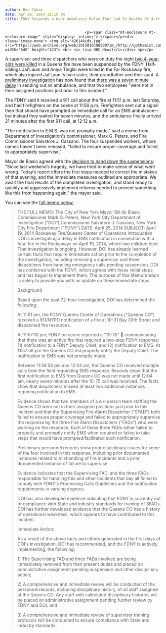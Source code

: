 ```yaml
---
author: Ben Yakas
date: Apr 26, 2014 11:15 am
title: FDNY Suspends 4 Over Ambulance Delay That Led To Deaths Of 4-Yr-Olds
---
```


	
										<p><span class="mt-enclosure mt-enclosure-image" style="display: inline;"> </span></p><div class="image-none"> <img alt="42614kids.jpg" src="https://web.archive.org/web/20150103065907im_/http://gothamist.com/attachments/byakas/42614kids.jpg" width="640" height="423"> <br> <i> (via NBC News)</i></div> <p></p>

<p>A supervisor and three dispatchers who were on duty the night <a href="https://web.archive.org/web/20150103065907/http://gothamist.com/2014/04/20/two_4-yr-olds_killed_in_far_rockawa.php">two 4-year-olds were killed</a> in a Queens fire have been suspended by the FDNY. Half-siblings Jai&apos;Launi and Aniya Tinglin were killed in the Far Rockaway fire, which also injured Jai&apos;Launi&apos;s twin sister, their grandfather and their aunt. A <a href="https://web.archive.org/web/20150103065907/http://gothamist.com/2014/04/22/fdny_investigating_long_ambulance_d.php">preliminary investigation</a> has now found that <a href="https://web.archive.org/web/20150103065907/http://www.nytimes.com/2014/04/26/nyregion/city-suspends-dispatchers-over-ambulance-delay-in-fatal-fire.html?partner=rss&amp;emc=rss&amp;_r=0">there was a seven minute delay</a> in sending out an ambulance, and that two employees &quot;were not in their assigned positions just prior to this incident.&quot;</p>

<p>The FDNY said it received a 911 call about the fire at 11:51 p.m. last Saturday, and had firefighters on the scene at 11:56 p.m. Firefighters sent out a signal then that should have prompted an immediate call for an EMS ambulance&#x2014;but instead they waited for seven minutes, and the ambulance finally arrived 21 minutes after the first 911 call, at 12:12 a.m.</p>

<p>&#x201C;The notification to E.M.S. was not promptly made,&#x201D; said a memo from Department of Investigation&apos;s commissioner, Mark G. Peters, and Fire Commissioner Salvatore J. Cassano. The four suspended workers, whose names haven&apos;t been released, &#x201C;failed to ensure proper coverage and failed to appropriately supervise.&quot; </p>

<p>Mayor de Blasio agreed with the <a href="https://web.archive.org/web/20150103065907/http://newyork.cbslocal.com/2014/04/25/fdny-supervisor-3-dispatchers-suspended-following-investigation-into-response-to-fatal-far-rockaway-fire/">decision to hand down the suspensions</a>: &quot;Since last weekend&#x2019;s tragedy, we have tried to make sense of what went wrong. Today&#x2019;s report offers the first steps needed to correct the mistakes of that evening, and the immediate measures outlined are appropriate. We await the final results of the completed investigation, and stand ready to quickly and aggressively implement reforms needed to prevent something like this from happening again,&quot; the mayor said.</p>

<p>You can see the <a href="https://web.archive.org/web/20150103065907/http://abclocal.go.com/wabc/story?section=news/local/new_york&amp;id=9516733">full memo below.</a></p>

<blockquote>THE FULL MEMO: The City of New York Mayor Bill de Blasio Commissioner Mark G. Peters, New York City Department of Investigation (&quot;DOI&quot;) Commissioner Salvatore J. Cassano, New York City Fire Department (&quot;FDNY&quot;) DATE: April 25, 2014 SUBJECT: April 19, 2014 Rockaway Fire/Queens Center of Operations Introduction
DOI is investigating a delay in EMS notification in connection with a fatal fire in the Rockaways on April 19, 2014, where two children died. That investigation is ongoing. However, DOI has already learned certain facts that require immediate action prior to the completion of the investigation, including removing a supervisor and three dispatchers from handling emergency calls pending suspension. DOI has conferred with the FDNY, which agrees with these initial steps and has begun to implement them. The purpose of this Memorandum is solely to provide you with an update on these immediate steps.

<p>Background</p>

<p>Based upon the past 72-hour investigation, DOI has determined the following:</p>

<p>At 11:51 pm, the FDNY Queens Center of Operations (&quot;Queens CO&quot;) received a 911/NYPD notification of a fire at 10-31 Bay 30th Street and dispatched fire resources.</p>

<p>At 11:57:10 pm, FDNY on scene reported a &quot;10-75&quot;  communicating that there was an active fire that required a two-step FDNY response: (1) notification to a FDNY Deputy Chief; and (2) notification to EMS. At 11:57:58 pm the Queens CO did properly notify the Deputy Chief. The notification to EMS was not promptly made.</p>

<p>Between 11:58:58 pm and 12:04 am, the Queens CO received multiple calls from the field requesting EMS response. Records show that the first notification to EMS from Queens CO was not made until 12:04 am, nearly seven minutes after the 10-75 call was received. The facts show that dispatchers missed at least two additional instances requiring notification to EMS.</p>

<p>Evidence shows that two members of a six-person team staffing the Queens CO were not in their assigned positions just prior to this incident and that the Supervising Fire Alarm Dispatcher (&quot;SFAD&quot;) both failed to ensure proper coverage and failed to appropriately supervise the response by the three Fire Alarm Dispatchers (&quot;FADs&quot;) who were working on the response. Each of these three FADs either failed to properly and promptly notify EMS when required or failed to take steps that would have prompted/facilitated such notification.</p>

<p>Preliminary personnel records show prior disciplinary issues for some of the four involved in this response, including prior documented instances related to mishandling of fire incidents and a prior documented instance of failure to supervise.</p>

<p>Evidence indicates that the Supervising FAD, and the three FADs responsible for handling this and other incidents that day all failed to comply with FDNY&apos;s Processing Calls Guidelines and the notification requirements in varying degrees.</p>

<p>DOI has also developed evidence indicating that FDNY is currently out of compliance with State and industry standards for training of SFADs. DOI has further developed evidence that the Queens CO has a history of operational weakness, which appears to have contributed to this incident.</p>

<p>Immediate Action:</p>

<p>As a result of the above facts and others generated in the first days of DOI&apos;s investigation, DOI has recommended, and the FDNY is actively implementing, the following:</p>

<p>1) The Supervising FAD and three FADs involved are being immediately removed from their present duties and placed on administrative assignment pending suspension and other disciplinary action;</p>

<p>2) A comprehensive and immediate review will be conducted of the personnel records, including disciplinary history, of all staff assigned at the Queens CO. Any staff with callrelated disciplinary histories will be placed on administrative assignment pending further review by FDNY and DOI; and</p>

<p>3) A comprehensive and immediate review of supervisor training protocols will be conducted to ensure compliance with State and industry standards.</p></blockquote><p></p>					
										
									
				